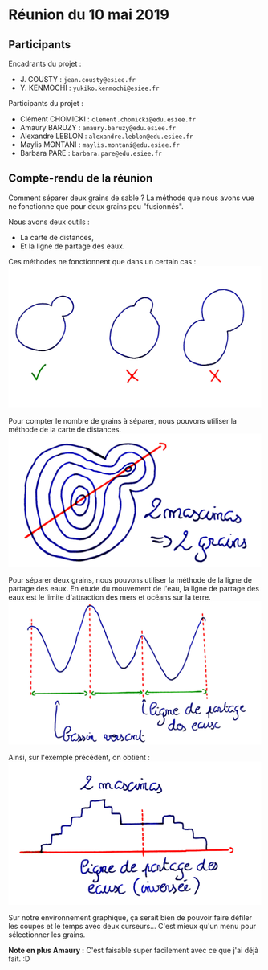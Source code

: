# Réunion du 10 mai 2019

## Participants

Encadrants du projet :
* J. COUSTY : `jean.cousty@esiee.fr`
* Y. KENMOCHI : `yukiko.kenmochi@esiee.fr`

Participants du projet :
* Clément CHOMICKI : `clement.chomicki@edu.esiee.fr`
* Amaury BARUZY : `amaury.baruzy@edu.esiee.fr`
* Alexandre LEBLON : `alexandre.leblon@edu.esiee.fr`
* Maylis MONTANI : `maylis.montani@edu.esiee.fr`
* Barbara PARE  : `barbara.pare@edu.esiee.fr`

## Compte-rendu de la réunion

Comment séparer deux grains de sable ?
La méthode que nous avons vue ne fonctionne que pour deux grains peu "fusionnés".

Nous avons deux outils :
* La carte de distances,
* Et la ligne de partage des eaux.

Ces méthodes ne fonctionnent que dans un certain cas :
![Image 1](./images/10_mai_2019_image1.jpg)

Pour compter le nombre de grains à séparer, nous pouvons utiliser la méthode de la carte de distances.
![Image 2](./images/10_mai_2019_image2.jpg)

Pour séparer deux grains, nous pouvons utiliser la méthode de la ligne de partage des eaux.
En étude du mouvement de l'eau, la ligne de partage des eaux est le limite d'attraction des mers et océans sur la terre.
![Image 3](./images/10_mai_2019_image3.jpg)

Ainsi, sur l'exemple précédent, on obtient :
![Image 4](./images/10_mai_2019_image4.jpg)

Sur notre environnement graphique, ça serait bien de pouvoir faire défiler les coupes et le temps avec deux curseurs... C'est mieux qu'un menu pour sélectionner les grains.

**Note en plus Amaury :** C'est faisable super facilement avec ce que j'ai déjà fait. :D
